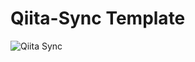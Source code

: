 # Qiita-Sync Template

![Qiita Sync](https://github.com/tomoron/qiita/actions/workflows/qiita_sync_check.yml/badge.svg)
